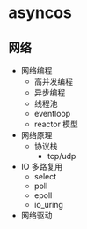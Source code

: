 # asyncos

## 网络

- 网络编程
  - 高并发编程
  - 异步编程
  - 线程池
  - eventloop
  - reactor 模型
- 网络原理
  - 协议栈
    - tcp/udp
- IO 多路复用
  - select
  - poll
  - epoll
  - io_uring
- 网络驱动